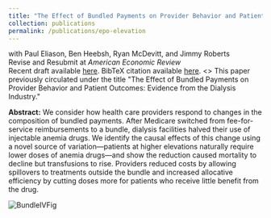 ```yaml
---
title: "The Effect of Bundled Payments on Provider Behavior and Patient Outcomes: Evidence from the Dialysis Industry"
collection: publications
permalink: /publications/epo-elevation
---
```

with Paul Eliason, Ben Heebsh, Ryan McDevitt, and Jimmy Roberts<br>
Revise and Resubmit at <em>American Economic Review</em><br>
Recent draft available [here](https://rileyleague.github.io/files/bundledpayments.pdf). BibTeX citation available [here](https://rileyleague.github.io/bibfiles/eliason2023epo.md).
<> This paper previously circulated under the title "The Effect of Bundled Payments on Provider Behavior and Patient Outcomes: Evidence from the Dialysis Industry."

**Abstract:** We consider how health care providers respond to changes in the composition of bundled payments. After Medicare switched from fee-for-service reimbursements to a bundle, dialysis facilities halved their use of injectable anemia drugs. We identify the causal effects of this change using a novel source of variation—patients at higher elevations naturally require lower doses of anemia drugs—and show the reduction caused mortality to decline but transfusions to rise. Providers reduced costs by allowing spillovers to treatments outside the bundle and increased allocative efficiency by cutting doses more for patients who receive little benefit from the drug.

![BundleIVFig](https://rileyleague.github.io/images/wholestory_fig.png)
